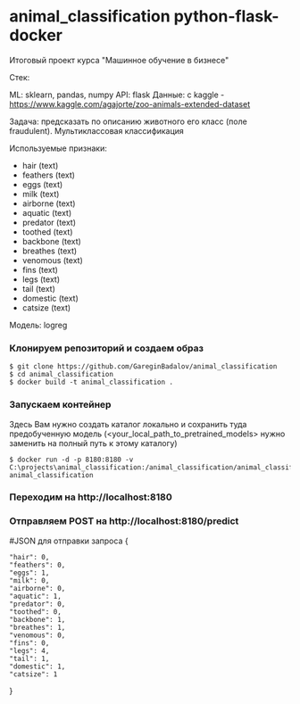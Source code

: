 # animal_classification python-flask-docker
Итоговый проект курса "Машинное обучение в бизнесе"

Стек:

ML: sklearn, pandas, numpy
API: flask
Данные: с kaggle - https://www.kaggle.com/agajorte/zoo-animals-extended-dataset

Задача: предсказать по описанию животного его класс (поле fraudulent). Мультиклассовая классификация

Используемые признаки:

- hair (text)
- feathers (text)
- eggs (text)
- milk (text)
- airborne (text)
- aquatic (text)
- predator (text)
- toothed (text)
- backbone (text)
- breathes (text)
- venomous (text)
- fins (text)
- legs (text)
- tail (text)
- domestic (text)
- catsize (text)

Модель: logreg

### Клонируем репозиторий и создаем образ
```
$ git clone https://github.com/GareginBadalov/animal_classification
$ cd animal_classification
$ docker build -t animal_classification .
```

### Запускаем контейнер

Здесь Вам нужно создать каталог локально и сохранить туда предобученную модель (<your_local_path_to_pretrained_models> нужно заменить на полный путь к этому каталогу)
```
$ docker run -d -p 8180:8180 -v C:\projects\animal_classification:/animal_classification/animal_classification/models animal_classification
```
### Переходим на http://localhost:8180
### Отправляем POST на http://localhost:8180/predict

#JSON для отправки запроса
{

	"hair": 0,
	"feathers": 0,
	"eggs": 1,
	"milk": 0,
	"airborne": 0,
	"aquatic": 1,
	"predator": 0,
	"toothed": 0,
	"backbone": 1,
	"breathes": 1,
	"venomous": 0,
	"fins": 0,
	"legs": 4,
	"tail": 1,
	"domestic": 1,
	"catsize": 1
}